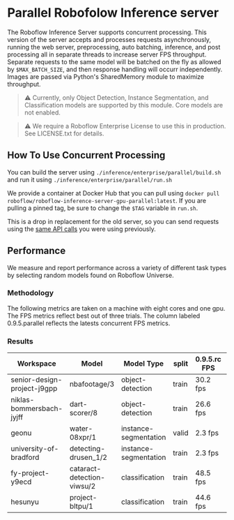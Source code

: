 # Parallel Robofolow Inference server

The Roboflow Inference Server supports concurrent processing. This version of the server accepts and processes requests asynchronously, running the web server, preprocessing, auto batching, inference, and post processing all in separate threads to increase server FPS throughput. Separate requests to the same model will be batched on the fly as allowed by `$MAX_BATCH_SIZE`, and then response handling will occurr independently. Images are passed via Python's SharedMemory module to maximize throughput.

> ⚠️ Currently, only Object Detection, Instance Segmentation, and Classification models are supported by this module. Core models are not enabled.

> ⚠️ We require a Roboflow Enterprise License to use this in production. See LICENSE.txt for details.

## How To Use Concurrent Processing
You can build the server using `./inference/enterprise/parallel/build.sh` and run it using `./inference/enterprise/parallel/run.sh`

We provide a container at Docker Hub that you can pull using `docker pull roboflow/roboflow-inference-server-gpu-parallel:latest`. If you are pulling a pinned tag, be sure to change the `$TAG` variable in `run.sh`.

This is a drop in replacement for the old server, so you can send requests using the [same API calls](https://inference.roboflow.com/quickstart/http_inference/#step-2-run-inference) you were using previously.


## Performance
We measure and report performance across a variety of different task types by selecting random models found on Roboflow Universe.

### Methodology

The following metrics are taken on a machine with eight cores and one gpu. The FPS metrics reflect best out of three trials. The column labeled 0.9.5.parallel reflects the latests concurrent FPS metrics.

### Results
| Workspace | Model | Model Type | split | 0.9.5.rc FPS| 0.9.5.parallel FPS |
| ----------|------ | ----------- |------|-------------| -------------------|
| senior-design-project-j9gpp | nbafootage/3| object-detection | train | 30.2 fps | 44.03 fps |
| niklas-bommersbach-jyjff   | dart-scorer/8| object-detection | train | 26.6 fps | 47.0 fps |
| geonu  | water-08xpr/1 | instance-segmentation | valid | 2.3 fps | 2.5 fps |
| university-of-bradford | detecting-drusen_1/2 | instance-segmentation | train | 2.3 fps | 2.4 fps |
| fy-project-y9ecd | cataract-detection-viwsu/2 | classification | train | 48.5 fps | 65.4 fps |
| hesunyu | project-bltpu/1 | classification | train | 44.6 fps | 57.7 fps |